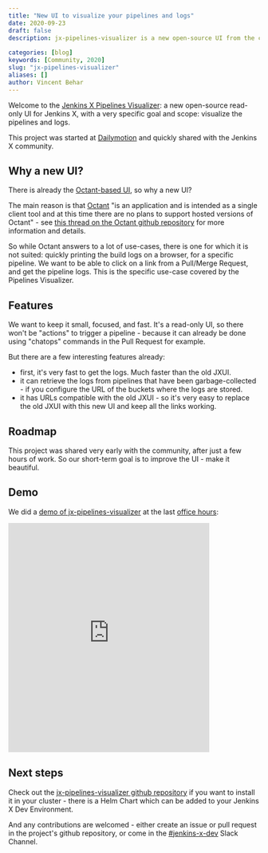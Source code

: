 ```yaml
---
title: "New UI to visualize your pipelines and logs"
date: 2020-09-23
draft: false
description: jx-pipelines-visualizer is a new open-source UI from the community, to visualize the pipelines and logs
  
categories: [blog]
keywords: [Community, 2020]
slug: "jx-pipelines-visualizer"
aliases: []
author: Vincent Behar
---
```


Welcome to the [Jenkins X Pipelines Visualizer](https://github.com/dailymotion/jx-pipelines-visualizer): a new open-source read-only UI for Jenkins X, with a very specific goal and scope: visualize the pipelines and logs.

This project was started at [Dailymotion](https://www.dailymotion.com/) and quickly shared with the Jenkins X community.

## Why a new UI?

There is already the [Octant-based UI](/blog/2020/08/06/octant-jx/), so why a new UI?

The main reason is that [Octant](https://octant.dev/) "is an application and is intended as a single client tool and at this time there are no plans to support hosted versions of Octant" - see [this thread on the Octant github repository](https://github.com/vmware-tanzu/octant/pull/450) for more information and details.

So while Octant answers to a lot of use-cases, there is one for which it is not suited: quickly printing the build logs on a browser, for a specific pipeline. We want to be able to click on a link from a Pull/Merge Request, and get the pipeline logs. This is the specific use-case covered by the Pipelines Visualizer.

## Features

We want to keep it small, focused, and fast. It's a read-only UI, so there won't be "actions" to trigger a pipeline - because it can already be done using "chatops" commands in the Pull Request for example.

But there are a few interesting features already:
- first, it's very fast to get the logs. Much faster than the old JXUI.
- it can retrieve the logs from pipelines that have been garbage-collected - if you configure the URL of the buckets where the logs are stored.
- it has URLs compatible with the old JXUI - so it's very easy to replace the old JXUI with this new UI and keep all the links working.

## Roadmap

This project was shared very early with the community, after just a few hours of work. So our short-term goal is to improve the UI - make it beautiful.

## Demo

We did a [demo of jx-pipelines-visualizer](https://youtu.be/zv0Dn9RYzwE?t=709) at the last [office hours](https://jenkins-x.io/community/office_hours/):

 <iframe width="80%" height="460" src="https://www.youtube.com/embed/zv0Dn9RYzwE?start=709" frameborder="0" allow="accelerometer; autoplay; encrypted-media; gyroscope; picture-in-picture" allowfullscreen></iframe>

## Next steps

Check out the [jx-pipelines-visualizer github repository](https://github.com/dailymotion/jx-pipelines-visualizer) if you want to install it in your cluster - there is a Helm Chart which can be added to your Jenkins X Dev Environment.

And any contributions are welcomed - either create an issue or pull request in the project's github repository, or come in the [#jenkins-x-dev](https://jenkins-x.io/community/#slack) Slack Channel.
